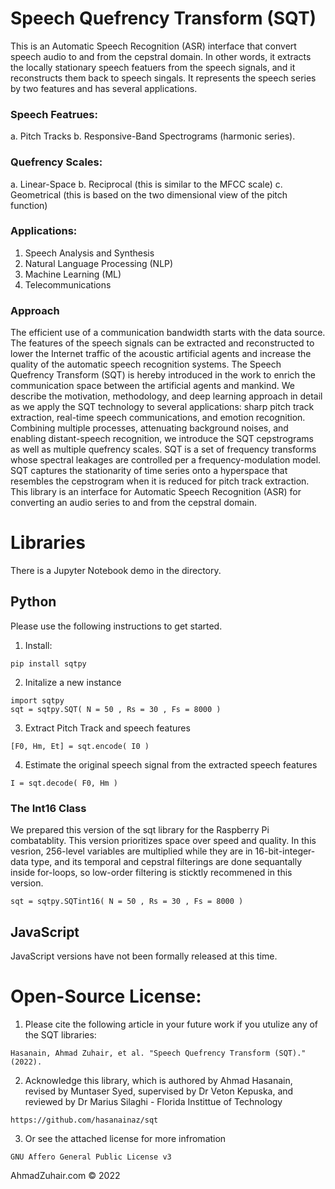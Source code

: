 # Speech Quefrency Transform (SQT)

This is an Automatic Speech Recognition (ASR) interface that convert speech audio to and from the cepstral domain. In other words, it extracts the locally stationary speech featuers from the speech signals, and it reconstructs them back to speech singals. It represents the speech series by two features and has several applications. 

### Speech Featrues:
a. Pitch Tracks
b. Responsive-Band Spectrograms (harmonic series). 
    
### Quefrency Scales:
a. Linear-Space
b. Reciprocal (this is similar to the MFCC scale)
c. Geometrical (this is based on the two dimensional view of the pitch function)

### Applications:
1. Speech Analysis and Synthesis 
2. Natural Language Processing (NLP)
3. Machine Learning (ML)
4. Telecommunications
    
### Approach
The efficient use of a communication bandwidth starts with the data source. The features of the speech signals can be extracted and reconstructed to lower the Internet traffic of the acoustic artificial agents and increase the quality of the automatic speech recognition systems. The Speech Quefrency Transform (SQT) is hereby introduced in the work to enrich the communication space between the artificial agents and mankind. We describe the motivation, methodology, and deep learning approach in detail as we apply the SQT technology to several applications: sharp pitch track extraction, real-time speech communications, and emotion recognition. Combining multiple processes, attenuating background noises, and enabling distant-speech recognition, we introduce the SQT cepstrograms as well as multiple quefrency scales. SQT is a set of frequency transforms whose spectral leakages are controlled per a frequency-modulation model. SQT captures the stationarity of time series onto a hyperspace that resembles the cepstrogram when it is reduced for pitch track extraction. This library is an interface for Automatic Speech Recognition (ASR) for converting an audio series to and from the cepstral domain. 

# Libraries

There is a Jupyter Notebook demo in the directory. 

## Python

Please use the following instructions to get started. 

1. Install:
```
pip install sqtpy
```

2. Initalize a new instance
```
import sqtpy
sqt = sqtpy.SQT( N = 50 , Rs = 30 , Fs = 8000 )
```

3. Extract Pitch Track and speech features
```
[F0, Hm, Et] = sqt.encode( I0 )
```

4. Estimate the original speech signal from the extracted speech features
```
I = sqt.decode( F0, Hm )
```

### The Int16 Class

We prepared this version of the sqt library for the Raspberry Pi combatablity. This version prioritizes space over speed and quality. In this vesrion, 256-level variables are multiplied while they are in 16-bit-integer-data type, and its temporal and cepstral filterings are done sequantally inside for-loops, so low-order filtering is sticktly recommened in this version. 

```
sqt = sqtpy.SQTint16( N = 50 , Rs = 30 , Fs = 8000 )
```

## JavaScript

JavaScript versions have not been formally released at this time. 



# Open-Source License: 

1. Please cite the following article in your future work if you utulize any of the SQT libraries: 
```
Hasanain, Ahmad Zuhair, et al. "Speech Quefrency Transform (SQT)." (2022).
```

2. Acknowledge this library, which is authored by Ahmad Hasanain, revised by Muntaser Syed, supervised by Dr Veton Kepuska, and reviewed by Dr Marius Silaghi - Florida Instittue of Technology
```
https://github.com/hasanainaz/sqt
```

3. Or see the attached license for more infromation
```
GNU Affero General Public License v3
```


AhmadZuhair.com © 2022
